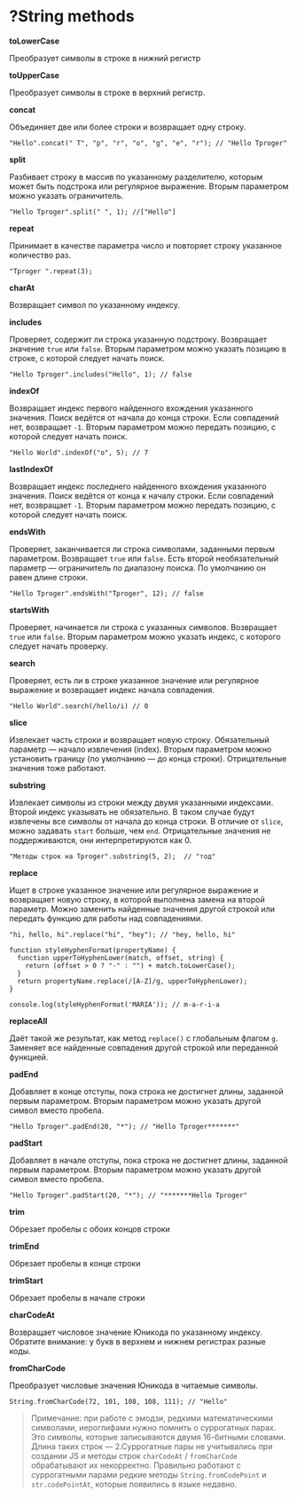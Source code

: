 # ?String methods

__toLowerCase__

Преобразует символы в строке в нижний регистр

__toUpperCase__

Преобразует символы в строке в верхний регистр.

__concat__

Объединяет две или более строки и возвращает одну строку.

`"Hello".concat(" T", "p", "r", "o", "g", "e", "r"); // "Hello Tproger"`

__split__

Разбивает строку в массив по указанному разделителю, которым может быть подстрока или регулярное выражение. Вторым параметром можно указать ограничитель.

`"Hello Tproger".split(" ", 1); //["Hello"]`

__repeat__

Принимает в качестве параметра число и повторяет строку указанное количество раз.

`"Tproger ".repeat(3);`

__charAt__

Возвращает символ по указанному индексу.

__includes__

Проверяет, содержит ли строка указанную подстроку. Возвращает значение `true` или `false`. Вторым параметром можно указать позицию в строке, с которой следует начать поиск.

`"Hello Tproger".includes("Hello", 1); // false`

__indexOf__

Возвращает индекс первого найденного вхождения указанного значения. Поиск ведётся от начала до конца строки. Если совпадений нет, возвращает `-1`. Вторым параметром можно передать позицию, с которой следует начать поиск.

`"Hello World".indexOf("o", 5); // 7`

__lastIndexOf__

Возвращает индекс последнего найденного вхождения указанного значения. Поиск ведётся от конца к началу строки. Если совпадений нет, возвращает `-1`. Вторым параметром можно передать позицию, с которой следует начать поиск.

__endsWith__

Проверяет, заканчивается ли строка символами, заданными первым параметром. Возвращает `true` или `false`. Есть второй необязательный параметр — ограничитель по диапазону поиска. По умолчанию он равен длине строки.

`"Hello Tproger".endsWith("Tproger", 12); // false`

__startsWith__

Проверяет, начинается ли строка с указанных символов. Возвращает `true` или `false`. Вторым параметром можно указать индекс, с которого следует начать проверку.

__search__

Проверяет, есть ли в строке указанное значение или регулярное выражение и возвращает индекс начала совпадения.

`"Hello World".search(/hello/i) // 0`

__slice__

Извлекает часть строки и возвращает новую строку. Обязательный параметр — начало извлечения (index). Вторым параметром можно установить границу (по умолчанию — до конца строки).  Отрицательные значения тоже работают.

__substring__

Извлекает символы из строки между двумя указанными индексами. Второй индекс указывать не обязательно. В таком случае будут извлечены все символы от начала до конца строки. В отличие от `slice`, можно задавать `start` больше, чем `end`. Отрицательные значения не поддерживаются, они интерпретируются как 0.

`"Методы строк на Tproger".substring(5, 2);  // "тод"`

__replace__

Ищет в строке указанное значение или регулярное выражение и возвращает новую строку, в которой выполнена замена на второй параметр. Можно заменить найденные значения другой строкой или передать функцию для работы над совпадениями.

`"hi, hello, hi".replace("hi", "hey"); // "hey, hello, hi"`


~~~
function styleHyphenFormat(propertyName) {
  function upperToHyphenLower(match, offset, string) {
    return (offset > 0 ? "-" : "") + match.toLowerCase();
  }
  return propertyName.replace(/[A-Z]/g, upperToHyphenLower);
}

console.log(styleHyphenFormat('MARIA')); // m-a-r-i-a
~~~

__replaceAll__

Даёт такой же результат, как метод `replace()` с глобальным флагом `g`. Заменяет все найденные совпадения другой строкой или переданной функцией.

__padEnd__

Добавляет в конце отступы, пока строка не достигнет длины, заданной первым параметром. Вторым параметром можно указать другой символ вместо пробела.

`"Hello Tproger".padEnd(20, "*"); // "Hello Tproger*******"`

__padStart__

Добавляет в начале отступы, пока строка не достигнет длины, заданной первым параметром. Вторым параметром можно указать другой символ вместо пробела.

`"Hello Tproger".padStart(20, "*"); // "*******Hello Tproger"`

__trim__

Обрезает пробелы с обоих концов строки

__trimEnd__

Обрезает пробелы в конце строки

__trimStart__

Обрезает пробелы в начале строки

__charCodeAt__

Возвращает числовое значение Юникода по указанному индексу. Обратите внимание: у букв в верхнем и нижнем регистрах разные коды.

__fromCharCode__

Преобразует числовые значения Юникода в читаемые символы.

`String.fromCharCode(72, 101, 108, 108, 111); // "Hello"`

> Примечание: при работе с эмодзи, редкими математическими символами, иероглифами нужно помнить о суррогатных парах. Это символы, которые записываются двумя 16-битными словами. Длина таких строк — 2.Суррогатные пары не учитывались при создании JS и методы строк `charCodeAt` / `fromCharCode` обрабатывают их некорректно. Правильно работают с суррогатными парами редкие методы `String.fromCodePoint` и `str.codePointAt`, которые появились в языке недавно.

